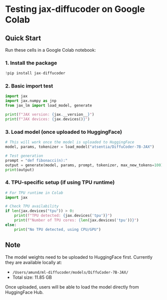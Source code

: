 # Testing jax-diffucoder on Google Colab

## Quick Start

Run these cells in a Google Colab notebook:

### 1. Install the package

```python
!pip install jax-diffucoder
```

### 2. Basic import test

```python
import jax
import jax.numpy as jnp
from jax_lm import load_model, generate

print(f"JAX version: {jax.__version__}")
print(f"JAX devices: {jax.devices()}")
```

### 3. Load model (once uploaded to HuggingFace)

```python
# This will work once the model is uploaded to HuggingFace
model, params, tokenizer = load_model("atsentia/DiffuCoder-7B-JAX")

# Test generation
prompt = "def fibonacci(n):"
output = generate(model, params, prompt, tokenizer, max_new_tokens=100)
print(output)
```

### 4. TPU-specific setup (if using TPU runtime)

```python
# For TPU runtime in Colab
import jax

# Check TPU availability
if len(jax.devices("tpu")) > 0:
    print(f"TPU detected: {jax.devices('tpu')}")
    print(f"Number of TPU cores: {len(jax.devices('tpu'))}")
else:
    print("No TPU detected, using CPU/GPU")
```

## Note

The model weights need to be uploaded to HuggingFace first. Currently they are available locally at:
- `/Users/amund/ml-diffucoder/models/DiffuCoder-7B-JAX/`
- Total size: 11.85 GB

Once uploaded, users will be able to load the model directly from HuggingFace Hub.